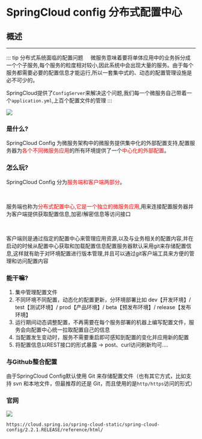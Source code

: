 # **SpringCloud config 分布式配置中心**
## **概述**
---
::: tip 分布式系统面临的配置问题
&nbsp;&nbsp;&nbsp;&nbsp;微服务意味着要将单体应用中的业务拆分成一个个子服务,每个服务的粒度相对较小,因此系统中会出现大量的服务。由于每个服务都需要必要的配置信息才能运行,所以一套集中式的、动态的配置管理设施是必不可少的。

SpringCloud提供了`ConfigServer`来解决这个问题,我们每一个微服务自己带着一个`application.yml`,上百个配置文件的管理
:::

![](/docs/assets/spring-cloud-2/K-module/yky-20210218150815.png)

### **是什么?**

SpringCloud Config 为微服务架构中的微服务提供集中化的外部配置支持,配置服务器为<font color=#FF0000>各个不同微服务应用</font>的所有环境提供了一个<font color=#FF0000>中心化的外部配置</font>。

### **怎么玩?**

SpringCloud Config 分为<font color=#FF0000>服务端和客户端两部分</font>。

<br />

服务端也称为<font color=#FF0000>分布式配置中心,它是一个独立的微服务应用</font>,用来连接配置服务器并为客户端提供获取配置信息,加密/解密信息等访问接口

<br />

客户端则是通过指定的配置中心来管理应用资源,以及与业务相关的配置内容,并在启动的时候从配置中心获取和加载配置信息配置服务器默认采用git来存储配置信息,这样就有助于对环境配置进行版本管理,并且可以通过git客户端工具来方便的管理和访问配置内容

### **能干嘛?**

1. 集中管理配置文件
2. 不同环境不同配置，动态化的配置更新，分环境部署比如 dev【开发环境】/ test【测试环境】/ prod【产品环境】/ beta【预发布环境】/ release【发布环境】
3. 运行期间动态调整配置，不再需要在每个服务部署的机器上编写配置文件，服务会向配置中心统一拉取配置自己的信息
4. 当配置发生变动时，服务不需要重启即可感知到配置的变化并应用新的配置
5. 将配置信息以REST接口的形式暴露 -> post、curl访问刷新均可....

### **与Github整合配置**

由于SpringCloud Config默认使用 Git 来存储配置文件（也有其它方式，比如支持 svn 和本地文件，但最推荐的还是 Git，而且使用的是`http/https`访问的形式）

### **官网**

![](/docs/assets/spring-cloud-2/K-module/yky-20210218154630.png)

`https://cloud.spring.io/spring-cloud-static/spring-cloud-config/2.2.1.RELEASE/reference/html/`



